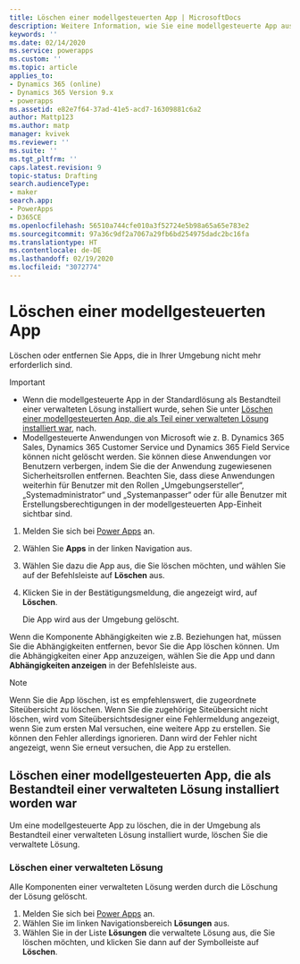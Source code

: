 ```yaml
---
title: Löschen einer modellgesteuerten App | MicrosoftDocs
description: Weitere Information, wie Sie eine modellgesteuerte App aus Ihrer Power Apps-Umgebung löschen oder entfernen können.
keywords: ''
ms.date: 02/14/2020
ms.service: powerapps
ms.custom: ''
ms.topic: article
applies_to:
- Dynamics 365 (online)
- Dynamics 365 Version 9.x
- powerapps
ms.assetid: e82e7f64-37ad-41e5-acd7-16309881c6a2
author: Mattp123
ms.author: matp
manager: kvivek
ms.reviewer: ''
ms.suite: ''
ms.tgt_pltfrm: ''
caps.latest.revision: 9
topic-status: Drafting
search.audienceType:
- maker
search.app:
- PowerApps
- D365CE
ms.openlocfilehash: 56510a744cfe010a3f52724e5b98a65a65e783e2
ms.sourcegitcommit: 97a36c9df2a7067a29fb6bd254975dadc2bc16fa
ms.translationtype: HT
ms.contentlocale: de-DE
ms.lasthandoff: 02/19/2020
ms.locfileid: "3072774"
---
```

# <a name="delete-a-model-driven-app"></a>Löschen einer modellgesteuerten App
Löschen oder entfernen Sie Apps, die in Ihrer Umgebung nicht mehr erforderlich sind.

> [!IMPORTANT]
> - Wenn die modellgesteuerte App in der Standardlösung als Bestandteil einer verwalteten Lösung installiert wurde, sehen Sie unter [Löschen einer modellgesteuerten App, die als Teil einer verwalteten Lösung installiert war](#delete-a-model-driven-app-that-was-installed-as-part-of-a-managed-solution), nach.
> - Modellgesteuerte Anwendungen von Microsoft wie z. B. Dynamics 365 Sales, Dynamics 365 Customer Service und Dynamics 365 Field Service können nicht gelöscht werden. Sie können diese Anwendungen vor Benutzern verbergen, indem Sie die der Anwendung zugewiesenen Sicherheitsrollen entfernen. Beachten Sie, dass diese Anwendungen weiterhin für Benutzer mit den Rollen „Umgebungsersteller“, „Systemadministrator“ und „Systemanpasser“ oder für alle Benutzer mit Erstellungsberechtigungen in der modellgesteuerten App-Einheit sichtbar sind. 

1. Melden Sie sich bei [Power Apps](https://make.powerapps.com/?utm_source=padocs&utm_medium=linkinadoc&utm_campaign=referralsfromdoc) an.
2. Wählen Sie **Apps** in der linken Navigation aus. 
3. Wählen Sie dazu die App aus, die Sie löschen möchten, und wählen Sie auf der Befehlsleiste auf **Löschen** aus.
4. Klicken Sie in der Bestätigungsmeldung, die angezeigt wird, auf **Löschen**.

   Die App wird aus der Umgebung gelöscht.
  
Wenn die Komponente Abhängigkeiten wie z.B. Beziehungen hat, müssen Sie die Abhängigkeiten entfernen, bevor Sie die App löschen können. Um die Abhängigkeiten einer App anzuzeigen, wählen Sie die App und dann **Abhängigkeiten anzeigen** in der Befehlsleiste aus.

> [!NOTE]
> Wenn Sie die App löschen, ist es empfehlenswert, die zugeordnete Siteübersicht zu löschen. Wenn Sie die zugehörige Siteübersicht nicht löschen, wird vom Siteübersichtsdesigner eine Fehlermeldung angezeigt, wenn Sie zum ersten Mal versuchen, eine weitere App zu erstellen. Sie können den Fehler allerdings ignorieren. Dann wird der Fehler nicht angezeigt, wenn Sie erneut versuchen, die App zu erstellen.

## <a name="delete-a-model-driven-app-that-was-installed-as-part-of-a-managed-solution"></a>Löschen einer modellgesteuerten App, die als Bestandteil einer verwalteten Lösung installiert worden war
Um eine modellgesteuerte App zu löschen, die in der Umgebung als Bestandteil einer verwalteten Lösung installiert wurde, löschen Sie die verwaltete Lösung. 

### <a name="delete-a-managed-solution"></a>Löschen einer verwalteten Lösung 
Alle Komponenten einer verwalteten Lösung werden durch die Löschung der Lösung gelöscht.
1.  Melden Sie sich bei [Power Apps](https://make.powerapps.com/?utm_source=padocs&utm_medium=linkinadoc&utm_campaign=referralsfromdoc) an. 
2.  Wählen Sie im linken Navigationsbereich **Lösungen** aus.
3.  Wählen Sie in der Liste **Lösungen** die verwaltete Lösung aus, die Sie löschen möchten, und klicken Sie dann auf der Symbolleiste auf **Löschen**. 

